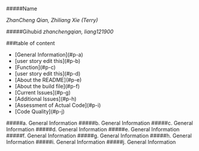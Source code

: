 #####Name 

_ZhanCheng Qian, Zhiliang Xie (Terry)_

  
#####Gihubid
_zhanchengqian, liang121900_

###table of content
<ul>

<li>[General Information](#p-a)
<li>[user story edit this](#p-b)
<li>[Function](#p-c)
<li>[user story edit this](#p-d)
<li>[About the README](#p-e)
<li>[About the build file](#p-f)
<li>[Current Issues](#p-g)
<li>[Additional Issues](#p-h)
<li>[Assessment of Actual Code](#p-i)
<li>[Code Quality](#p-j)
</ul>





#####a. General Information <a id ="paaaaa"></a>
#####b. General Information <a id ="pb"></a>
#####c. General Information <a id ="pc"></a>
#####d. General Information <a id ="pd"></a>
#####e. General Information <a id ="pe"></a>
#####f. General Information <a id ="pf"></a>
#####g. General Information <a id ="pg"></a>
#####h. General Information <a id ="ph"></a>
#####i. General Information <a id ="pi"></a>
#####j. General Information <a id ="pj"></a>


      
	   
